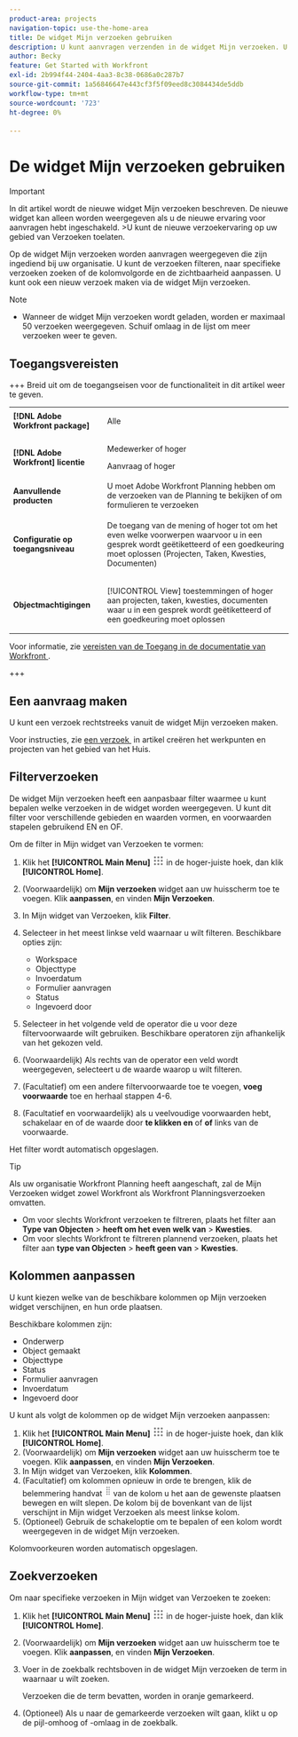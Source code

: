 ```yaml
---
product-area: projects
navigation-topic: use-the-home-area
title: De widget Mijn verzoeken gebruiken
description: U kunt aanvragen verzenden in de widget Mijn verzoeken. U kunt de widget ook aanpassen met filters en kolommen.
author: Becky
feature: Get Started with Workfront
exl-id: 2b994f44-2404-4aa3-8c38-0686a0c287b7
source-git-commit: 1a56846647e443cf3f5f09eed8c3084434de5ddb
workflow-type: tm+mt
source-wordcount: '723'
ht-degree: 0%

---
```


# De widget Mijn verzoeken gebruiken


>[!IMPORTANT]
>
>In dit artikel wordt de nieuwe widget Mijn verzoeken beschreven. De nieuwe widget kan alleen worden weergegeven als u de nieuwe ervaring voor aanvragen hebt ingeschakeld.
>&#x200B;>U kunt de nieuwe verzoekervaring op uw gebied van Verzoeken toelaten.

Op de widget Mijn verzoeken worden aanvragen weergegeven die zijn ingediend bij uw organisatie. U kunt de verzoeken filteren, naar specifieke verzoeken zoeken of de kolomvolgorde en de zichtbaarheid aanpassen. U kunt ook een nieuw verzoek maken via de widget Mijn verzoeken.

>[!NOTE]
>
>* Wanneer de widget Mijn verzoeken wordt geladen, worden er maximaal 50 verzoeken weergegeven. Schuif omlaag in de lijst om meer verzoeken weer te geven.

## Toegangsvereisten

+++ Breid uit om de toegangseisen voor de functionaliteit in dit artikel weer te geven.

<table style="table-layout:auto"> 
 <col> 
 <col> 
 <tbody> 
  <tr> 
   <td role="rowheader"><strong>[!DNL Adobe Workfront package]</strong></td> 
   <td> <p>Alle</p> </td> 
  </tr> 
  <tr> 
   <td role="rowheader"><strong>[!DNL Adobe Workfront] licentie</strong></td> 
   <td> <p>Medewerker of hoger</p>
   <p>Aanvraag of hoger</p> </td> 
  </tr> 
  <tr> 
    <tr> 
   <td role="rowheader"><strong>Aanvullende producten</strong></td> 
   <td> U moet Adobe Workfront Planning hebben om de verzoeken van de Planning te bekijken of om formulieren te verzoeken</td> 
  </tr> 
   <td role="rowheader"><strong>Configuratie op toegangsniveau</strong></td> 
   <td> <p>De toegang van de mening of hoger tot om het even welke voorwerpen waarvoor u in een gesprek wordt geëtiketteerd of een goedkeuring moet oplossen (Projecten, Taken, Kwesties, Documenten)</p> </td> 
  </tr> 
  <tr> 
   <td role="rowheader"><strong>Objectmachtigingen</strong></td> 
   <td> <p>[!UICONTROL View] toestemmingen of hoger aan projecten, taken, kwesties, documenten waar u in een gesprek wordt geëtiketteerd of een goedkeuring moet oplossen</p> </td> 
  </tr> 
 </tbody> 
</table>

Voor informatie, zie [&#x200B; vereisten van de Toegang in de documentatie van Workfront &#x200B;](/help/quicksilver/administration-and-setup/add-users/access-levels-and-object-permissions/access-level-requirements-in-documentation.md).

+++

## Een aanvraag maken

U kunt een verzoek rechtstreeks vanuit de widget Mijn verzoeken maken.

Voor instructies, zie [&#x200B; een verzoek &#x200B;](/help/quicksilver/workfront-basics/using-home/using-the-home-area/create-work-items-in-home.md#create-a-request) in artikel creëren het werkpunten en projecten van het gebied van het Huis.

## Filterverzoeken

De widget Mijn verzoeken heeft een aanpasbaar filter waarmee u kunt bepalen welke verzoeken in de widget worden weergegeven. U kunt dit filter voor verschillende gebieden en waarden vormen, en voorwaarden stapelen gebruikend EN en OF.

Om de filter in Mijn widget van Verzoeken te vormen:

1. Klik het **[!UICONTROL Main Menu]** ![&#x200B; Belangrijkste pictogram van het Menu &#x200B;](assets/main-menu-icon.png) in de hoger-juiste hoek, dan klik **[!UICONTROL Home]**.
1. (Voorwaardelijk) om **Mijn verzoeken** widget aan uw huisscherm toe te voegen. Klik **aanpassen**, en vinden **Mijn Verzoeken**.
1. In Mijn widget van Verzoeken, klik **Filter**.
1. Selecteer in het meest linkse veld waarnaar u wilt filteren. Beschikbare opties zijn:

   * Workspace
   * Objecttype
   * Invoerdatum
   * Formulier aanvragen
   * Status
   * Ingevoerd door

1. Selecteer in het volgende veld de operator die u voor deze filtervoorwaarde wilt gebruiken. Beschikbare operatoren zijn afhankelijk van het gekozen veld.
1. (Voorwaardelijk) Als rechts van de operator een veld wordt weergegeven, selecteert u de waarde waarop u wilt filteren.
1. (Facultatief) om een andere filtervoorwaarde toe te voegen, **voeg voorwaarde** toe en herhaal stappen 4-6.
1. (Facultatief en voorwaardelijk) als u veelvoudige voorwaarden hebt, schakelaar en of de waarde door **te klikken en** of **of** links van de voorwaarde.

Het filter wordt automatisch opgeslagen.

>[!TIP]
>
>Als uw organisatie Workfront Planning heeft aangeschaft, zal de Mijn Verzoeken widget zowel Workfront als Workfront Planningsverzoeken omvatten.
> 
>* Om voor slechts Workfront verzoeken te filtreren, plaats het filter aan **Type van Objecten** > **heeft om het even welk van** > **Kwesties**.
>* Om voor slechts Workfront te filtreren plannend verzoeken, plaats het filter aan **type van Objecten** > **heeft geen van** > **Kwesties**.

## Kolommen aanpassen

U kunt kiezen welke van de beschikbare kolommen op Mijn verzoeken widget verschijnen, en hun orde plaatsen.

Beschikbare kolommen zijn:

* Onderwerp
* Object gemaakt
* Objecttype
* Status
* Formulier aanvragen
* Invoerdatum
* Ingevoerd door

U kunt als volgt de kolommen op de widget Mijn verzoeken aanpassen:

1. Klik het **[!UICONTROL Main Menu]** ![&#x200B; Belangrijkste pictogram van het Menu &#x200B;](assets/main-menu-icon.png) in de hoger-juiste hoek, dan klik **[!UICONTROL Home]**.
1. (Voorwaardelijk) om **Mijn verzoeken** widget aan uw huisscherm toe te voegen. Klik **aanpassen**, en vinden **Mijn Verzoeken**.
1. In Mijn widget van Verzoeken, klik **Kolommen**.
1. (Facultatief) om kolommen opnieuw in orde te brengen, klik de belemmering handvat ![&#x200B; belemmering handvat &#x200B;](assets/drag-handle.png) van de kolom u het aan de gewenste plaatsen bewegen en wilt slepen. De kolom bij de bovenkant van de lijst verschijnt in Mijn widget Verzoeken als meest linkse kolom.
1. (Optioneel) Gebruik de schakeloptie om te bepalen of een kolom wordt weergegeven in de widget Mijn verzoeken.

Kolomvoorkeuren worden automatisch opgeslagen.

## Zoekverzoeken

Om naar specifieke verzoeken in Mijn widget van Verzoeken te zoeken:

1. Klik het **[!UICONTROL Main Menu]** ![&#x200B; Belangrijkste pictogram van het Menu &#x200B;](assets/main-menu-icon.png) in de hoger-juiste hoek, dan klik **[!UICONTROL Home]**.
1. (Voorwaardelijk) om **Mijn verzoeken** widget aan uw huisscherm toe te voegen. Klik **aanpassen**, en vinden **Mijn Verzoeken**.
1. Voer in de zoekbalk rechtsboven in de widget Mijn verzoeken de term in waarnaar u wilt zoeken.

   Verzoeken die de term bevatten, worden in oranje gemarkeerd.

1. (Optioneel) Als u naar de gemarkeerde verzoeken wilt gaan, klikt u op de pijl-omhoog of -omlaag in de zoekbalk.
